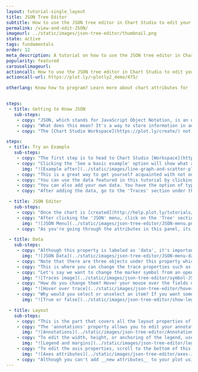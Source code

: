 ```yaml
---
layout: tutorial-single_layout
title: JSON Tree Editor
subtitle: How to use the JSON tree editor in Chart Studio to edit your plots.
permalink: /view-and-edit-JSON/
imageurl: ../static/images/json-tree-editor/thumbnail.png
state: active
tags: fundamentals
order: 12
meta_description: A tutorial on how to use the JSON tree editor in Chart Studio.
popularity: featured
carouselimageurl:
actioncall: How to use the JSON tree editor in Chart Studio to edit your plots.
actioncall-url: https://plot.ly/~plotly2_demo/475/

otherlang: Know how to program? Learn more about chart attributes for [Python](https://plot.ly/python/reference/) or [R](https://plot.ly/r/reference/).


steps:
 - title: Getting to Know JSON
   sub-steps:
    - copy: "JSON, which stands for JavaScript Object Notation, is an open-standard format that uses human-readable text to transmit data objects consisting of attribute–value pairs."
    - copy: "What does this mean? It's a way to store information in an organized, easy-to-access manner. It also provides us a human-readable collection of data that we can access in a really clear manner."
    - copy: "The [Chart Studio Workspace](https://plot.ly/create/) not only lets you view your plot's attributes through JSON, but opening the JSON panel also allows you to edit most of your plot's properties. This is especially handy if you're new to coding."

steps:
 - title: Try an Example
   sub-steps:
    - copy: "The first step is to head to Chart Studio [Workspace](https://plot.ly/create/) and check out an example. First, select the 'Type' menu. Hovering the mouse over a chart type icon, will display three options: 1) Charts like this by Chart Studio users, 2) View tutorials on this chart type and 3) See a basic example."
    - copy: "Clicking the 'See a basic example' option will show what a sample chart looks like after adding data and editing with the style. You'll also see what labels and style attributes were selected for this specific chart, as well as the end result."
      img: "![Example after](../static/images/line-graph-and-scatter-plot-with-excel/scatter-try-example.gif)"
    - copy: "This is a great way to get yourself acquainted with not only the JSON editor, but also with the Chart Studio Workspace itself."
    - copy: "You can use the data featured in this tutorial by clicking on 'Open This Data in Chart Studio' on the left-hand side. It'll open in the Chart Studio."
    - copy: "You can also add your own data. You have the option of typing directly in the grid, uploading your file, or entering a URL of an online dataset. Chart Studio accepts .xls, .xlsx, or .csv files. For more information on how to enter your data, see [this](https://help.plot.ly/add-data-to-the-plotly-grid/) tutorial."
    - copy: "After adding the data, go to the 'Traces' section under the 'Structure' menu, then choose the desired 'Type' of trace."

 - title: JSON Editor
   sub-steps:
    - copy: "Once the chart is [created](http://help.plot.ly/tutorials/#basic), you can [style](http://help.plot.ly/style-your-plots/) your chart as you wish, by using the 'Style' menu on the left-hands side, or by using the 'JSON' menu."
    - copy: "After clicking the 'JSON' menu, click on the 'Tree' section underneath it. This will reveal the JSON tree of your chart within the panel and you'll see that the tree consists of three sections: 'data', 'layout' and 'frames'. If you're new to JSON, it may look a little overwhelming, but it's not as scary as it seems."
      img: "![JSON Menu](../static/images/json-tree-editor/JSON-menu.png)"
    - copy: "As you're going through the attributes in this panel, its a good idea to have the [plotly.js reference](https://plot.ly/javascript/reference/) opened in a new tab to help you out in case you need an explanation about a certain attribute."

 - title: Data
   sub-steps:
    - copy: "Although this property is labeled as 'data', it's important to note that you cannot edit your data here. To do that, follow [this tutorial](http://help.plot.ly/add-data-to-the-plotly-grid/)."
      img: "![JSON Data](../static/images/json-tree-editor/JSON-menu-data.png)"
    - copy: "Note that there are three objects under this property which corresponds to the number of traces within the chart. The attributes within each object are same as those that were available in the 'Traces' section under the 'Style' menu, for each traces."
    - copy: "This is where you can change the trace properties such as thickness of the lines, marker size, symbol, point diameter, colors/colorscale, etc."
    - copy: "Let's say we want to change the marker symbol from an open circle to a cross. This is where that reference page comes in handy! We can use any of [these symbols](https://plot.ly/javascript/reference/#scatter-marker-symbol) in a scatter, and it looks like 'cross' is on that list! We'll go right ahead and change it, as well as the size."
      img: "![Traces image](../static/images/json-tree-editor/symbol-JSON.gif)"
    - copy: "How do you change them? Hover your mouse over the fields next to the attributes to type into a field, or select/unselect an item. See the image below for a quick example."
      img: "![Hover over trace](../static/images/json-tree-editor/hover-first-trace.gif)"
    - copy: "Why would you select or unselect an item? If you want something to appear on your plot, select the box corresponding to that specific attribute and check it to make it 'true'. You can also hide something by clicking it (so it's no longer checked off) and it appears as 'false'."
      img: "![True or false](../static/images/json-tree-editor/show-legend-JSON.gif)"

 - title: Layout
   sub-steps:
    - copy: "This is the part that covers all the layout properties of the chart that includes the plot/axes title, annotations, shapes, legend positioning, etc. Unlike the 'data' property, the 'layout' property isn't divided by the traces, but by the sections of the plot."
    - copy: "The 'annotations' property allows you to edit your annotations associated with the chart, and by looking at the JSON tree, you can see that we have one annotation on the chart. You can change the attributes such as text, color, and font of the annotation directly within this panel without even navigating to the 'Annotation' section under the 'Style' menu. However, please note that you cannot add any new annotation via the JSON tree editor, which can only be done via the 'Annotation' section under the 'Style' menu. To learn more about how to add annotations, please visit [this tutorial](http://help.plot.ly/how-to-add-annotations/)."
      img: "![Annotations](../static/images/json-tree-editor/Annotations-JSON.png)"
    - copy: "To edit the width, height, or anchoring of the legend, use the  until you find 'legend', then click on the arrow next to it to see the attributes belonging to the legend. Click on the fields that you wish to change. You can follow the same steps for the 'margin'. By doing this, you can edit the positioning and padding of the margins."
      img: "![Legend and margins](../static/images/json-tree-editor/legendandmargins.png)"
    - copy: "To edit the axis properties, scroll to the bottom of this category. This is where you can change the axes labels, but also the characteristics belonging to the ticks (labels, markers, formats, angles, and fonts to name a few), as well as the grid lines and zero lines. It's a good idea to look at both the x-axis and y-axis parts of this section, to make sure you don't miss anything. Let's say you want to remove the grid lines from your plot; you have to unselect the 'grid line' in both axes so they both appear as 'false'. Otherwise, you'll be left with either horizontal or vertical lines behind your plot."
      img: "![Axes attributes](../static/images/json-tree-editor/axes-JSON.png)"
    - copy: "Although you can't add __new attributes__ to your plot using the JSON editor, in some cases you still have a little more control by setting things specifically to your liking, rather than just using the menus in the left-hand side of the Chart Studio Workspace. Happy plotting!"
---
```

